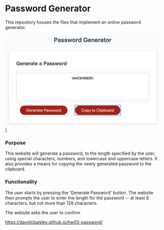# Password Generator
This repository houses the files that implement an online password generator.

![Screenshot for password generator](src/images/password-generator-screenshot.png)]

### Purpose

This website will generate a password, to the length specified by the user, using special characters, numbers, and lowercase and uppercase letters. It also provides a means for copying the newly generated password to the clipboard.

### Functionality

The user starts by pressing the 'Generate Password' button. The website then prompts the user to enter the length for the password -- at least 8 characters, but not more than 128 characters.

The website asks the user to confirm

https://davidcbalsley.github.io/hw03-password/
